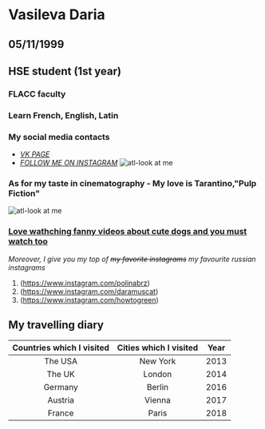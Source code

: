 # Vasileva Daria
## 05/11/1999
## HSE student (1st year)
### FLACC faculty
### Learn French, English, Latin 
### My social media contacts
 + *[VK PAGE](https://m.vk.com/dashylick)*  
 +  _[FOLLOW ME ON INSTAGRAM](https://www.instagram.com/daria_artemovna/ "Take it or leave it")_
![atl-look at me](https://pp.userapi.com/c824601/v824601987/1801b/jQOIPtzilu0.jpg)
### As for my taste in cinematography - My love is Tarantino,"Pulp Fiction"
![atl-look at me](https://upload.wikimedia.org/wikipedia/en/3/3b/Pulp_Fiction_%281994%29_poster.jpg)
### [Love wathching fanny videos about cute dogs and you must watch too](https://www.instagram.com/lnsta_dogs)
*Moreover, I give you my top of ~~my favorite instagrams~~ my favourite russian instagrams*
1. (https://www.instagram.com/polinabrz)
2. (https://www.instagram.com/daramuscat) 
3. (https://www.instagram.com/howtogreen) 
## My travelling diary 
Countries which I visited|Cities which I visited| Year
:---:|:---:|:---:
The USA | New York | 2013
The UK | London | 2014
Germany | Berlin | 2016
Austria | Vienna | 2017
France | Paris | 2018
